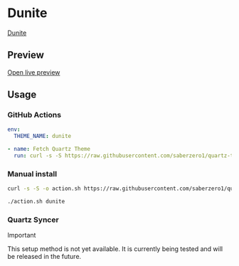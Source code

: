 # Dunite

[Dunite](https://ch0live.github.io/home)

## Preview

[Open live preview](https://quartz-themes.github.io/dunite/)

## Usage

### GitHub Actions

```yaml
env:
  THEME_NAME: dunite
```

```yaml
- name: Fetch Quartz Theme
  run: curl -s -S https://raw.githubusercontent.com/saberzero1/quartz-themes/master/action.sh | bash -s -- $THEME_NAME
```

### Manual install

```bash
curl -s -S -o action.sh https://raw.githubusercontent.com/saberzero1/quartz-themes/master/action.sh

./action.sh dunite
```

### Quartz Syncer

> [!IMPORTANT]
> This setup method is not yet available. It is currently being tested and will be released in the future.
